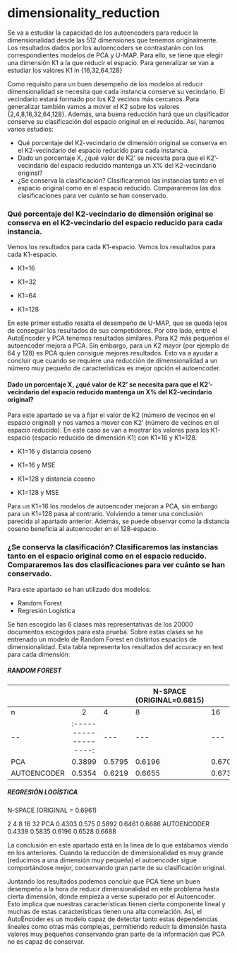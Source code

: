 # dimensionality_reduction

Se va a estudiar la capacidad de los autoencoders para reducir la dimensionalidad desde las 512 dimensiones que tenemos originalmente. Los resultados dados por los autoencoders se contrastarán con los correspondientes modelos de PCA y U-MAP. Para ello, se tiene que elegir una dimensión K1 a la que reducir el espacio. Para generalizar se van a estudiar los valores 
				K1 in {16,32,64,128}
 
Como requisito para un buen desempeño de los modelos al reducir dimensionalidad se necesita que cada instancia conserve su vecindario. El vecindario estará formado por los K2 vecinos más cercanos.  Para generalizar también vamos a mover el K2 sobre los valores {2,4,8,16,32,64,128}. Además, una buena reducción hará que un clasificador conserve su clasificación del espacio original en el reducido. Así, haremos varios estudios:
 - Qué porcentaje del K2-vecindario de dimensión original se conserva en el K2-vecindario del espacio reducido para cada instancia.
 - Dado un porcentaje X, ¿qué valor de K2’ se necesita para que el K2’-vecindario del espacio reducido mantenga un X% del K2-vecindario original?
  - ¿Se conserva la clasificación? Clasificaremos las instancias tanto en el espacio original como en el espacio reducido. Compararemos las dos clasificaciones para ver cuánto se han conservado.

### Qué porcentaje del K2-vecindario de dimensión original se conserva en el K2-vecindario del espacio reducido para cada instancia.
Vemos los resultados para cada K1-espacio.
Vemos los resultados para cada K1-espacio. 
 
 
 - K1=16

 - K1=32

 - K1=64

 - K1=128

 
En este primer estudio resalta el desempeño de U-MAP, que se queda lejos de conseguir los resultados de sus competidores. Por otro lado, entre el AutoEncoder y PCA tenemos resultados similares. Para K2 más pequeños el autoencoder mejora a PCA. Sin embargo, para un K2 mayor (por ejemplo de 64 y 128) es PCA quien consigue mejores resultados. Esto va a ayudar a concluir que cuando se requiere una reducción de dimensionalidad a un número muy pequeño de características es mejor opción el autoencoder. 
 
#### Dado un porcentaje X, ¿qué valor de K2’ se necesita para que el K2’-vecindario del espacio reducido mantenga un X% del K2-vecindario original?
 
Para este apartado se va a fijar el valor de K2 (número de vecinos en el espacio original) y nos vamos a mover con K2’ (número de vecinos en el espacio reducido). 
En este caso se van a mostrar los valores para los K1-espacio (espacio reducido de dimensión K1) con K1=16 y K1=128.

 - K1=16 y distancia coseno


 
 
 - K1=16 y MSE
 



 
 - K1=128 y distancia coseno


 
 - K1=128 y MSE

 


Para un K1=16 los modelos de autoencoder mejoran a PCA, sin embargo para un K1=128 pasa al contrario. Volviendo a tener una conclusión parecida al apartado anterior. Además, se puede observar como la distancia coseno beneficia al autoencoder en el 128-espacio.



### ¿Se conserva la clasificación? Clasificaremos las instancias tanto en el espacio original como en el espacio reducido. Compararemos las dos clasificaciones para ver cuánto se han conservado.
 
Para este apartado se han utilizado dos modelos: 
 - Random Forest
 - Regresión Logística
 
Se han escogido las 6 clases más representativas de los 20000 documentos escogidos para esta prueba. Sobre estas clases se ha entrenado un modelo de Random Forest en distintos espacios de dimensionalidad. Esta tabla representa los resultados del accuracy en test para cada dimensión:
 


##### RANDOM FOREST

|&nbsp;| &nbsp;| &nbsp;| N-SPACE (ORIGINAL=0.6815) | &nbsp; | &nbsp;|
|---|:-------------------:|---|---|---|---|
|n|  2| 4| 8 | 16 | 32| 
|--|:-------------------:|---|---|---|---|
|PCA| 0.3899 | 0.5795 | 0.6196 | 0.6702 | 0.6794 |
|AUTOENCODER| 0.5354 | 0.6219 | 0.6655 | 0.6738 | 0.6758 |












##### REGRESIÓN LOGÍSTICA


N-SPACE (ORIGINAL = 0.6961)


2
4
8
16
32
PCA
0.4303
0.575
0.5892
0.6461
0.6686
AUTOENCODER
0.4339
0.5835
0.6196
0.6528
0.6688



 
La conclusión en este apartado está en la línea de lo que estábamos viendo en los anteriores. Cuando la reducción de dimensionalidad es muy grande (reducimos a una dimensión muy pequeña) el autoencoder sigue comportándose mejor, conservando gran parte de su clasificación original. 


Juntando los resultados podemos concluir que PCA tiene un buen desempeño a la hora de reducir dimensionalidad en este problema hasta cierta dimensión, donde empieza a verse superado por el Autoencoder. Esto implica que nuestras características tienen cierta componente lineal y muchas de estas características tienen una alta correlación. Así, el AutoEncoder es un modelo capaz de detectar tanto estas dependencias lineales como otras más complejas, permitiendo reducir la dimensión hasta valores muy pequeños conservando gran parte de la información que PCA no es capaz de conservar.



